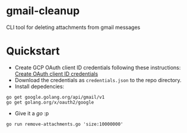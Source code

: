 # gmail-cleanup
CLI tool for deleting attachments from gmail messages

# Quickstart
* Create GCP OAuth client ID credentials following these instructions: <a href="https://developers.google.com/workspace/guides/create-credentials#oauth-client-id" target="_blank">Create OAuth client ID credentials</a>
* Download the credentials as `credentials.json` to the repo directory.
* Install depedencies: 
```
go get google.golang.org/api/gmail/v1
go get golang.org/x/oauth2/google
```
* Give it a _go_ :p
```
go run remove-attachments.go 'size:10000000'
```
